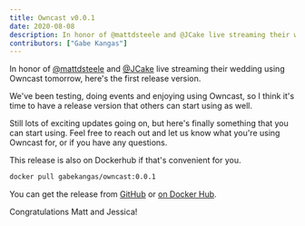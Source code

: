 ```yaml
---
title: Owncast v0.0.1
date: 2020-08-08
description: In honor of @mattdsteele and @JCake live streaming their wedding using Owncast tomorrow, here's the first release version.
contributors: ["Gabe Kangas"]
---
```


In honor of [@mattdsteele](https://github.com/mattdsteele) and [@JCake](https://github.com/mattdsteele) live streaming their wedding using Owncast tomorrow, here's the first release version.

We've been testing, doing events and enjoying using Owncast, so I think it's time to have a release version that others can start using as well.

Still lots of exciting updates going on, but here's finally something that you can start using. Feel free to reach out and let us know what you're using Owncast for, or if you have any questions.

This release is also on Dockerhub if that's convenient for you.

```sh
docker pull gabekangas/owncast:0.0.1
```

You can get the release from [GitHub](https://github.com/owncast/owncast/releases/tag/v0.0.1) or [on Docker Hub](https://hub.docker.com/layers/gabekangas/owncast/0.0.1/images/sha256-90b28e787a3e79b5ec2486e3087f4cf708cdaa71ab6ebf92cd343bba6e8bb576?context=repo).

Congratulations Matt and Jessica!
